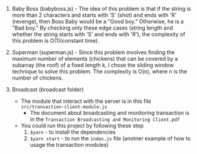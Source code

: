1. Baby Boss (babyboss.js) - The idea of this problem is that if the string is more than 2 characters and starts with 'S' (shot) and ends with 'R' (revenge), then Boss Baby would be a "Good boy." Otherwise, he is a "Bad boy." By checking only these edge cases (string length and whether the string starts with 'S' and ends with 'R'), the complexity of this problem is O(1)(constant time).

2. Superman (superman.js) - Since this problem involves finding the maximum number of elements (chickens) that can be covered by a subarray (the roof) of a fixed length k, I chose the sliding window technique to solve this problem. The complexity is O(n), where n is the number of chickens.
    
3. Broadcast (broadcast folder)
    - The module that interact with the server is in this file `src/transaction-client-module.js`
        - The document about broadcasting and monitoring transaction is in the `Transaction Broadcasting and Monitoring Client.pdf`
    - You could run this project by following these step
        1. `$yarn` - to install the dependencies
        2. `$yarn start` - to run the `index.js` file (anotner example of how to usage the transaction modules)
